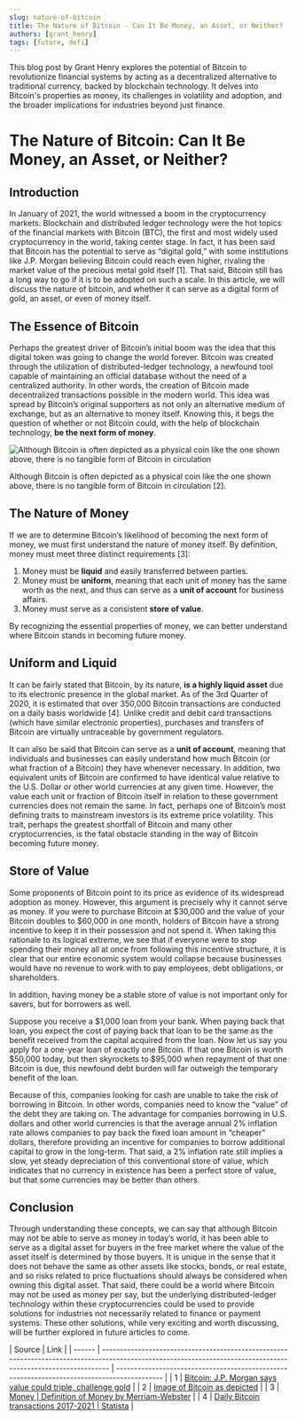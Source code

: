 ```yaml
---
slug: nature-of-bitcoin
title: The Nature of Bitcoin - Can It Be Money, an Asset, or Neither?
authors: [grant_henry]
tags: [future, defi]
---
```


This blog post by Grant Henry explores the potential of Bitcoin to revolutionize financial systems by acting as a decentralized alternative to traditional currency, backed by blockchain technology. It delves into Bitcoin's properties as money, its challenges in volatility and adoption, and the broader implications for industries beyond just finance.

<!-- truncate -->

# The Nature of Bitcoin: Can It Be Money, an Asset, or Neither?

## Introduction

In January of 2021, the world witnessed a boom in the cryptocurrency markets. Blockchain and distributed ledger technology were the hot topics of the financial markets with Bitcoin (BTC), the first and most widely used cryptocurrency in the world, taking center stage. In fact, it has been said that Bitcoin has the potential to serve as “digital gold,” with some institutions like J.P. Morgan believing Bitcoin could reach even higher, rivaling the market value of the precious metal gold itself [1]. That said, Bitcoin still has a long way to go if it is to be adopted on such a scale. In this article, we will discuss the nature of bitcoin, and whether it can serve as a digital form of gold, an asset, or even of money itself.

## The Essence of Bitcoin

Perhaps the greatest driver of Bitcoin’s initial boom was the idea that this digital token was going to change the world forever. Bitcoin was created through the utilization of distributed-ledger technology, a newfound tool capable of maintaining an official database without the need of a centralized authority. In other words, the creation of Bitcoin made decentralized transactions possible in the modern world. This idea was spread by Bitcoin’s original supporters as not only an alternative medium of exchange, but as an alternative to money itself. Knowing this, it begs the question of whether or not Bitcoin could, with the help of blockchain technology, **be the next form of money**.

![Although Bitcoin is often depicted as a physical coin like the one shown above, there is no tangible form of Bitcoin in circulation](https://specials-images.forbesimg.com/dam/imageserve/1067593436/960x0.jpg?fit=scale)

Although Bitcoin is often depicted as a physical coin like the one shown above, there is no tangible form of Bitcoin in circulation [2].

## The Nature of Money

If we are to determine Bitcoin’s likelihood of becoming the next form of money, we must first understand the nature of money itself. By definition, money must meet three distinct requirements [3]:

1. Money must be **liquid** and easily transferred between parties.
2. Money must be **uniform**, meaning that each unit of money has the same worth as the next, and thus can serve as a **unit of account** for business affairs.
3. Money must serve as a consistent **store of value**.

By recognizing the essential properties of money, we can better understand where Bitcoin stands in becoming future money.

## Uniform and Liquid

It can be fairly stated that Bitcoin, by its nature, **is a highly liquid asset** due to its electronic presence in the global market. As of the 3rd Quarter of 2020, it is estimated that over 350,000 Bitcoin transactions are conducted on a daily basis worldwide [4]. Unlike credit and debit card transactions (which have similar electronic properties), purchases and transfers of Bitcoin are virtually untraceable by government regulators.

It can also be said that Bitcoin can serve as a **unit of account**, meaning that individuals and businesses can easily understand how much Bitcoin (or what fraction of a Bitcoin) they have whenever necessary. In addition, two equivalent units of Bitcoin are confirmed to have identical value relative to the U.S. Dollar or other world currencies at any given time. However, the value each unit or fraction of Bitcoin itself in relation to these government currencies does not remain the same. In fact, perhaps one of Bitcoin’s most defining traits to mainstream investors is its extreme price volatility. This trait, perhaps the greatest shortfall of Bitcoin and many other cryptocurrencies, is the fatal obstacle standing in the way of Bitcoin becoming future money.

## Store of Value

Some proponents of Bitcoin point to its price as evidence of its widespread adoption as money. However, this argument is precisely why it cannot serve as money. If you were to purchase Bitcoin at $30,000 and the value of your Bitcoin doubles to $60,000 in one month, holders of Bitcoin have a strong incentive to keep it in their possession and not spend it. When taking this rationale to its logical extreme, we see that if everyone were to stop spending their money all at once from following this incentive structure, it is clear that our entire economic system would collapse because businesses would have no revenue to work with to pay employees, debt obligations, or shareholders.

In addition, having money be a stable store of value is not important only for savers, but for borrowers as well.

Suppose you receive a $1,000 loan from your bank. When paying back that loan, you expect the cost of paying back that loan to be the same as the benefit received from the capital acquired from the loan. Now let us say you apply for a one-year loan of exactly one Bitcoin. If that one Bitcoin is worth $50,000 today, but then skyrockets to $95,000 when repayment of that one Bitcoin is due, this newfound debt burden will far outweigh the temporary benefit of the loan.

Because of this, companies looking for cash are unable to take the risk of borrowing in Bitcoin. In other words, companies need to know the “value” of the debt they are taking on. The advantage for companies borrowing in U.S. dollars and other world currencies is that the average annual 2% inflation rate allows companies to pay back the fixed loan amount in “cheaper” dollars, therefore providing an incentive for companies to borrow additional capital to grow in the long-term. That said, a 2% inflation rate still implies a slow, yet steady depreciation of this conventional store of value, which indicates that no currency in existence has been a perfect store of value, but that some currencies may be better than others.

## Conclusion

Through understanding these concepts, we can say that although Bitcoin may not be able to serve as money in today’s world, it has been able to serve as a digital asset for buyers in the free market where the value of the asset itself is determined by those buyers. It is unique in the sense that it does not behave the same as other assets like stocks, bonds, or real estate, and so risks related to price fluctuations should always be considered when owning this digital asset. That said, there could be a world where Bitcoin may not be used as money per say, but the underlying distributed-ledger technology within these cryptocurrencies could be used to provide solutions for industries not necessarily related to finance or payment systems. These other solutions, while very exciting and worth discussing, will be further explored in future articles to come.

| Source | Link                                                                                                                                                           |
| ------ | -------------------------------------------------------------------------------------------------------------------------------------------------------------- | ------------------------------------------------------------------------------------------- |
| 1      | [Bitcoin: J.P. Morgan says value could triple, challenge gold](https://fortune.com/2020/10/26/jp-morgan-chase-bitcoin-predictions-analyst-jpm-cryptocurrency/) |
| 2      | [Image of Bitcoin as depicted](https://specials-images.forbesimg.com/dam/imageserve/1067593436/960x0.jpg?fit=scale)                                            |
| 3      | [Money                                                                                                                                                         | Definition of Money by Merriam-Webster](https://www.merriam-webster.com/dictionary/money)   |
| 4      | [Daily Bitcoin transactions 2017-2021                                                                                                                          | Statista](https://www.statista.com/statistics/730806/daily-number-of-bitcoin-transactions/) |

